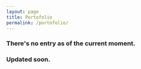 ```yaml
---
layout: page
title: Portofolio
permalink: /portofolio/
---
```


### There's no entry as of the current moment.
### Updated soon.
